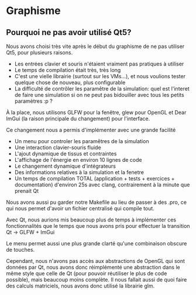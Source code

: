 # Graphisme

## Pourquoi ne pas avoir utilisé Qt5?

Nous avons choisi très vite après le début du graphisme de ne pas utiliser Qt5, pour plusieurs raisons.

- Les entrées clavier et souris n'étaient vraiment pas pratiques à utiliser
- Le temps de compilation était très, très long
- C'est une vielle librairie (surtout sur les VMs...), et nous voulions tester quelque chose de nouveau, plus configurable
- La difficulté de contrôler les paramêtre de la simulation: quel est l'interet de faire une simulation si on ne peut pas bidouiller avec tous les petits paramètres :p ?

À la place, nous utilisons GLFW pour la fenêtre, glew pour OpenGL et Dear ImGui (la raison principale du changement) pour l'interface.

Ce changement nous a permis d'implémenter avec une grande facilité

- Un menu pour controler les paramêtres de la simulation
- Une interaction clavier-souris fluide
- L'ajout dynamique de tissus et contraintes
- L'affichage de l'énergie en environ 10 lignes de code
- Le changement dynamique d'intégrateurs
- Des informations relatives à la simulation et la fenetre
- Un temps de compilation TOTAL (application + tests + exercices + documentation) d'environ 25s avec clang, contrairement à la minute que prenait Qt

Nous avons aussi pu garder notre Makefile au lieu de passer à des .pro, ce qui nous permet d'avoir un fichier centralisé qui compile tout.

Avec Qt, nous aurions mis beaucoup plus de temps à implémenter ces fonctionnalités que le temps que nous avons pris pour effectuer la transition Qt -> GLFW + ImGui

Le menu permet aussi une plus grande clarté qu'une combinaison obscure de touches.

Cependant, nous n'avons pas accès aux abstractions de OpenGL qui sont données par Qt, nous avons donc réimplémenté une abstraction dans le même style que celle de Qt (pour pouvoir réutiliser le plus de code possible), mais beaucoup moins complète.
Il nous fallait aussi de quoi faire des calculs matriciels, nous avons donc utilisé la librairie glm.
